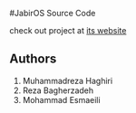 #JabirOS Source Code

check out project at [its website](http://jabirproject.org)

## Authors

1. Muhammadreza Haghiri
2. Reza Bagherzadeh
3. Mohammad Esmaeili
